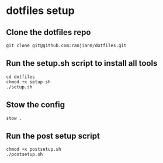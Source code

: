 # dotfiles setup

## Clone the dotfiles repo

```shell
git clone git@github.com:ranjian0/dotfiles.git
```

## Run the setup.sh script to install all tools

```shell
cd dotfiles 
chmod +x setup.sh 
./setup.sh
```

## Stow the config

```shell
stow .
```

## Run the post setup script

```shell
chmod +x postsetup.sh 
./postsetup.sh 
```
